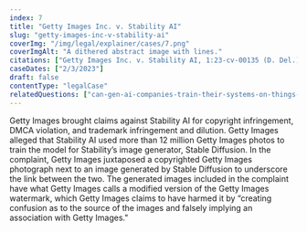 ```yaml
---
index: 7
title: "Getty Images Inc. v. Stability AI"
slug: "getty-images-inc-v-stability-ai"
coverImg: "/img/legal/explainer/cases/7.png"
coverImgAlt: "A dithered abstract image with lines."
citations: ["Getty Images Inc. v. Stability AI, 1:23-cv-00135 (D. Del.)"]
caseDates: ["2/3/2023"]
draft: false 
contentType: "legalCase"
relatedQuestions: ["can-gen-ai-companies-train-their-systems-on-things-i-made"]
---
```

Getty Images brought claims against Stability AI for copyright infringement, DMCA violation, and trademark infringement and dilution. Getty Images alleged that Stability AI used more than 12 million Getty Images photos to train the model for Stability’s image generator, Stable Diffusion. In the complaint, Getty Images juxtaposed a copyrighted Getty Images photograph next to an image generated by Stable Diffusion to underscore the link between the two. The generated images included in the complaint have what Getty Images calls a modified version of the Getty Images watermark, which Getty Images claims to have harmed it by “creating confusion as to the source of the images and falsely implying an association with Getty Images."
